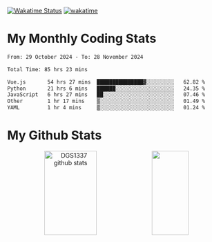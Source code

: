 [![Wakatime Status](https://github.com/noopurphalak/noopurphalak/workflows/wakatime-status-update/badge.svg)](https://github.com/noopurphalak/noopurphalak/actions/workflows/main.yml)
[![wakatime](https://wakatime.com/badge/user/80ace140-ef40-4fdd-b8ed-f3be3d2e1aea.svg)](https://wakatime.com/@80ace140-ef40-4fdd-b8ed-f3be3d2e1aea)

# My Monthly Coding Stats

<!--START_SECTION:waka-->

```txt
From: 29 October 2024 - To: 28 November 2024

Total Time: 85 hrs 23 mins

Vue.js       54 hrs 27 mins  ███████████████▓░░░░░░░░░   62.82 %
Python       21 hrs 6 mins   ██████░░░░░░░░░░░░░░░░░░░   24.35 %
JavaScript   6 hrs 27 mins   ██░░░░░░░░░░░░░░░░░░░░░░░   07.46 %
Other        1 hr 17 mins    ▒░░░░░░░░░░░░░░░░░░░░░░░░   01.49 %
YAML         1 hr 4 mins     ▒░░░░░░░░░░░░░░░░░░░░░░░░   01.24 %
```

<!--END_SECTION:waka-->

# My Github Stats
<div style="text-align: center;">
  <img width="49%" height="195px" src="https://github-readme-stats-sigma-five.vercel.app/api?username=noopurphalak&show_icons=true&count_private=true&hide_border=true&title_color=ecf2f8&icon_color=0d1117&text_color=FFFFFF&bg_color=0d1117" alt="DGS1337 github stats" />
  <img width="41%" height="195px" src="https://github-readme-stats-sigma-five.vercel.app/api/top-langs/?username=noopurphalak&layout=compact&hide_border=true&title_color=ecf2f8&text_color=FFFFFF&bg_color=0d1117" />
</div>
